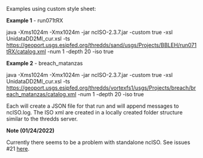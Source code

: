 Examples using custom style sheet:

**Example 1** - run071tRX

java -Xms1024m -Xmx1024m -jar ncISO-2.3.7.jar -custom true -xsl UnidataDD2MI_cur.xsl -ts https://geoport.usgs.esipfed.org/thredds/sand/usgs/Projects/BBLEH/run071tRX/catalog.xml -num 1 -depth 20 -iso true

**Example 2** - breach_matanzas

java -Xms1024m -Xmx1024m -jar ncISO-2.3.7.jar -custom true -xsl UnidataDD2MI_cur.xsl -ts https://geoport.usgs.esipfed.org/thredds/vortexfs1/usgs/Projects/breach/breach_matanzas/catalog.xml -num 1 -depth 20 -iso true

Each will create a JSON file for that run and will append messages to ncISO.log. The ISO xml are created in a locally created folder structure similar to the thredds server.  

**Note (01/24/2022)**

Currently there seems to be a problem with standalone ncISO. See issues #21 [here](https://github.com/NOAA-PMEL/uafnciso/issues/21).
